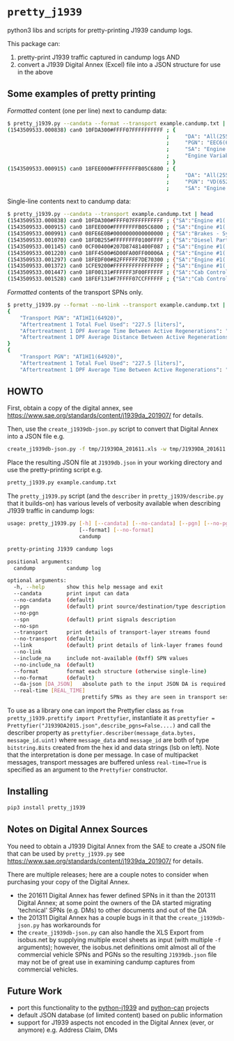 # `pretty_j1939`

python3 libs and scripts for pretty-printing J1939 candump logs.

This package can:
1. pretty-print J1939 traffic captured in candump logs AND
1. convert a J1939 Digital Annex (Excel) file into a JSON structure for use in the above 

## Some examples of pretty printing

*Formatted* content (one per line) next to candump data:

```bash
$ pretty_j1939.py --candata --format --transport example.candump.txt | head
(1543509533.000838) can0 10FDA300#FFFF07FFFFFFFFFF ; {
                                                   ;     "DA": "All(255)",
                                                   ;     "PGN": "EEC6(64931)",
                                                   ;     "SA": "Engine #1(  0)",
                                                   ;     "Engine Variable Geometry Turbocharger Actuator #1": "2.8000000000000003 [%]"
                                                   ; }
(1543509533.000915) can0 18FEE000#FFFFFFFFB05C6800 ; {
                                                   ;     "DA": "All(255)",
                                                   ;     "PGN": "VD(65248)",
                                                   ;     "SA": "Engine #1(  0)",
```

Single-line contents next to candump data:

```bash
$ pretty_j1939.py --candata --transport example.candump.txt | head
(1543509533.000838) can0 10FDA300#FFFF07FFFFFFFFFF ; {"SA":"Engine #1(  0)","DA":"All(255)","PGN":"EEC6(64931)","Engine Variable Geometry Turbocharger Actuator #1":"2.8000000000000003 [%]"}
(1543509533.000915) can0 18FEE000#FFFFFFFFB05C6800 ; {"SA":"Engine #1(  0)","DA":"All(255)","PGN":"VD(65248)","Total Vehicle Distance":"854934.0 [m]"}
(1543509533.000991) can0 08FE6E0B#0000000000000000 ; {"SA":"Brakes - System Controller( 11)","DA":"All(255)","PGN":"HRW(65134)","Front Axle, Left Wheel Speed":"0.0 [kph]","Front axle, right wheel speed":"0.0 [kph]","Rear axle, left wheel speed":"0.0 [kph]","Rear axle, right wheel speed":"0.0 [kph]"}
(1543509533.001070) can0 18FDB255#FFFFFFFF0100FFFF ; {"SA":"Diesel Particulate Filter Controller( 85)","DA":"All(255)","PGN":"AT1IMG(64946)","Aftertreatment 1 Diesel Particulate Filter Differential Pressure":"0.1 [kPa]"}
(1543509533.001145) can0 0CF00400#207D87481400F087 ; {"SA":"Engine #1(  0)","DA":"All(255)","PGN":"EEC1(61444)","Engine Torque Mode":"2 (Unknown)","Actual Engine - Percent Torque (Fractional)":"0.0 [%]","Driver's Demand Engine - Percent Torque":"0 [%]","Actual Engine - Percent Torque":"10 [%]","Engine Speed":"649.0 [rpm]","Source Address of Controlling Device for Engine Control":"0 [SA]","Engine Demand - Percent Torque":"10 [%]"}
(1543509533.001220) can0 18FF4500#6D00FA00FF00006A ; {"SA":"Engine #1(  0)","DA":"All(255)","PGN":"PropB_45(65349)","Manufacturer Defined Usage (PropB_PDU2)":"0x6d00fa00ff00006a"}
(1543509533.001297) can0 18FEDF00#82FFFFFF7DE70300 ; {"SA":"Engine #1(  0)","DA":"All(255)","PGN":"EEC3(65247)","Nominal Friction - Percent Torque":"5 [%]","Estimated Engine Parasitic Losses - Percent Torque":"0 [%]","Aftertreatment 1 Exhaust Gas Mass Flow Rate":"199.8 [kg/h]","Aftertreatment 1 Intake Dew Point":"0 (00 - Not exceeded the dew point)","Aftertreatment 1 Exhaust Dew Point":"0 (00 - Not exceeded the dew point)","Aftertreatment 2 Intake Dew Point":"0 (00 - Not exceeded the dew point)","Aftertreatment 2 Exhaust Dew Point":"0 (00 - Not exceeded the dew point)"}
(1543509533.001372) can0 1CFE9200#FFFFFFFFFFFFFFFF ; {"SA":"Engine #1(  0)","DA":"All(255)","PGN":"EI1(65170)"}
(1543509533.001447) can0 18F00131#FFFFFF3F00FFFFFF ; {"SA":"Cab Controller - Primary( 49)","DA":"All(255)","PGN":"EBC1(61441)","Accelerator Interlock Switch":"0 (00 - Off)","Engine Retarder Selection":"0.0 [%]"}
(1543509533.001528) can0 18FEF131#F7FFFF07CCFFFFFF ; {"SA":"Cab Controller - Primary( 49)","DA":"All(255)","PGN":"CCVS1(65265)","Cruise Control Pause Switch":"1 (01 - On)","Cruise Control Active":"0 (00 - Cruise control switched off)","Cruise Control Enable Switch":"0 (00 - Cruise control disabled)","Brake Switch":"1 (01 - Brake pedal depressed)","Cruise Control Coast (Decelerate) Switch":"0 (00 - Cruise control activator not in the position \"coast\")","Cruise Control Accelerate Switch":"0 (00 - Cruise control activator not in the position \"accelerate\")"}
```

*Formatted* contents of the transport SPNs only.

```bash
$ pretty_j1939.py --format --no-link --transport example.candump.txt | head
{
    "Transport PGN": "AT1HI1(64920)",
    "Aftertreatment 1 Total Fuel Used": "227.5 [liters]",
    "Aftertreatment 1 DPF Average Time Between Active Regenerations": "173933 [Seconds]",
    "Aftertreatment 1 DPF Average Distance Between Active Regenerations": "1460.5 [m]"
}
{
    "Transport PGN": "AT1HI1(64920)",
    "Aftertreatment 1 Total Fuel Used": "227.5 [liters]",
    "Aftertreatment 1 DPF Average Time Between Active Regenerations": "173933 [Seconds]",
```

## HOWTO

First, obtain a copy of the digital annex, see https://www.sae.org/standards/content/j1939da_201907/ for details.

Then, use the `create_j1939db-json.py` script to convert that Digital Annex into a JSON file e.g.

```bash
create_j1939db-json.py -f tmp/J1939DA_201611.xls -w tmp/J1939DA_201611.json
```

Place the resulting JSON file at `J1939db.json` in your working directory and use the pretty-printing script e.g.

```bash
pretty_j1939.py example.candump.txt
```

The `pretty_j1939.py` script (and the `describer` in `pretty_j1939/describe.py` that it builds-on) has various levels of
verbosity available when describing J1939 traffic in candump logs:

```bash
usage: pretty_j1939.py [-h] [--candata] [--no-candata] [--pgn] [--no-pgn] [--spn] [--no-spn] [--transport] [--no-transport] [--link] [--no-link] [--include_na] [--no-include_na]
                       [--format] [--no-format]
                       candump

pretty-printing J1939 candump logs

positional arguments:
  candump          candump log

optional arguments:
  -h, --help       show this help message and exit
  --candata        print input can data
  --no-candata     (default)
  --pgn            (default) print source/destination/type description
  --no-pgn
  --spn            (default) print signals description
  --no-spn
  --transport      print details of transport-layer streams found
  --no-transport   (default)
  --link           (default) print details of link-layer frames found
  --no-link
  --include_na     include not-available (0xff) SPN values
  --no-include_na  (default)
  --format         format each structure (otherwise single-line)
  --no-format      (default)
  --da-json [DA_JSON]   absolute path to the input JSON DA is required
  --real-time [REAL_TIME]
                        prettify SPNs as they are seen in transport sessions
```

To use as a library one can import the Prettyfier class as `from pretty_j1939.prettify import Prettyfier`, instantiate it as `prettyfier = Prettyfier("J1939DA2015.json",describe_pgns=False....)` and call the describer property as `prettyfier.describer(message_data.bytes, message_id.uint)` where `message_data` and `message_id` are both of type `bitstring.Bits` created from the hex id and data strings (lsb on left). Note that the interpretation is done per message. In case of multipacket messages, transport messages are buffered unless `real-time=True` is specified as an argument to the `Prettyfier` constructor.

## Installing

```bash
pip3 install pretty_j1939
```

## Notes on Digital Annex Sources

You need to obtain a J1939 Digital Annex from the SAE to create a JSON file that can be used by `pretty_j1939.py` see
https://www.sae.org/standards/content/j1939da_201907/ for details.

There are multiple releases; here are a couple notes to consider when purchasing your copy of the Digital Annex.
* the 201611 Digital Annex has fewer defined SPNs in it than the 201311 Digital Annex; at some point the owners of the
DA started migrating 'technical' SPNs (e.g. DMs) to other documents and out of the DA
* the 201311 Digital Annex has a couple bugs in it that the `create_j1939db-json.py` has workarounds for
* the `create_j1939db-json.py` can also handle the XLS Export from isobus.net by supplying multiple excel sheets
as input (with multiple `-f` arguments); however, the isobus.net definitions omit almost all of the commercial vehicle
SPNs and PGNs so the resulting `J1939db.json` file may not be of great use in examining candump captures from commercial
vehicles.

## Future Work

* port this functionality to the [python-j1939](https://github.com/milhead2/python-j1939) and 
[python-can](https://github.com/hardbyte/python-can/) projects
* default JSON database (of limited content) based on public information
* support for J1939 aspects not encoded in the Digital Annex (ever, or anymore) e.g. Address Claim, DMs

